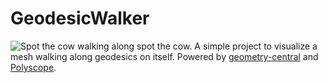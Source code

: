 # GeodesicWalker
![Spot the cow walking along spot the cow.](images/octo-walk.gif)
A simple project to visualize a mesh walking along geodesics on itself. Powered by [geometry-central](http://geometry-central.net/) and [Polyscope](http://polyscope.run/).
